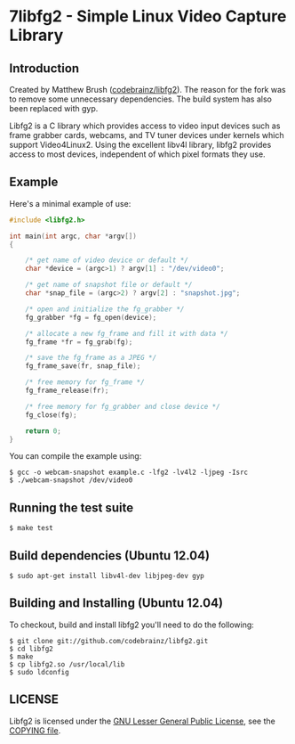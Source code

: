 7libfg2 - Simple Linux Video Capture Library
===========================================

Introduction
------------

Created by Matthew Brush ([codebrainz/libfg2](https://github.com/codebrainz/libfg2)). The reason for the fork was to remove
some unnecessary dependencies. The build system has also been replaced with gyp.

Libfg2 is a C library which provides access to video input devices such as
frame grabber cards, webcams, and TV tuner devices under kernels which support
Video4Linux2.  Using the excellent libv4l library, libfg2 provides access to
most devices, independent of which pixel formats they use.  

Example
-------

Here's a minimal example of use:

```c
#include <libfg2.h>

int main(int argc, char *argv[])
{

    /* get name of video device or default */
    char *device = (argc>1) ? argv[1] : "/dev/video0";

    /* get name of snapshot file or default */
    char *snap_file = (argc>2) ? argv[2] : "snapshot.jpg";

    /* open and initialize the fg_grabber */
    fg_grabber *fg = fg_open(device);

    /* allocate a new fg_frame and fill it with data */
    fg_frame *fr = fg_grab(fg);

    /* save the fg_frame as a JPEG */
    fg_frame_save(fr, snap_file);

    /* free memory for fg_frame */
    fg_frame_release(fr);

    /* free memory for fg_grabber and close device */
    fg_close(fg);

    return 0;
}
```

You can compile the example using:

    $ gcc -o webcam-snapshot example.c -lfg2 -lv4l2 -ljpeg -Isrc
    $ ./webcam-snapshot /dev/video0

Running the test suite 
----------------------

    $ make test


Build dependencies (Ubuntu 12.04)
---------------------------

    $ sudo apt-get install libv4l-dev libjpeg-dev gyp

Building and Installing (Ubuntu 12.04)
-------------------------------------

To checkout, build and install libfg2 you'll need to do the following:

    $ git clone git://github.com/codebrainz/libfg2.git
    $ cd libfg2
    $ make
    $ cp libfg2.so /usr/local/lib
    $ sudo ldconfig

LICENSE
-------
Libfg2 is licensed under the
[GNU Lesser General Public License](http://www.gnu.org/copyleft/lesser.html),
see the
[COPYING file](https://github.com/peters/libfg2/blob/master/LICENSE).
